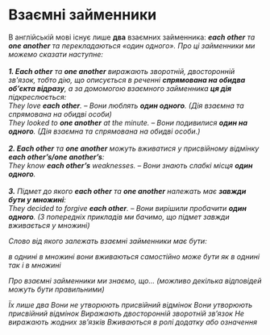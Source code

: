 # Взаємні займенникиВ англійській мові існує лише <b>два</b> взаємних займенника: <b><i>each other<i></b> та <b>one another</b> та перекладаються «один одного». Про ці займенники ми можемо сказати наступне: <br><br><b>1. <i>Each other</i></b> та <b><i>one another</i></b>  виражають зворотній, двосторонній зв'язок, тобто дію, що описується в реченні <b>спрямована на обидва об’єкта відразу</b>, а за домомогою взаємного займенника <b>ця дія</b> підкреслюється:<br><i>They love <b>each other</b>. – Вони люблять <b>один одного</b>. (Дія взаємна та спрямована на обидві особи)</i><br><i>They looked to <b>one another</b> at the minute. – Вони подивилися <b>один на одного</b>. (Дія взаємна та спрямована на обидві особи.)</i><br><br><b>2. <i>Each other</i></b> та <b><i>one another</i></b> можуть вживатися у присвійному відмінку <b><i>each other’s/one another’s</i></b>:<br><i>They know <b>each other’s</b> weaknesses. – Вони знають слабкі місця <b>один одного</b>.</i><br><br><b>3.</b> Підмет до якого <b><i>each other</b></i> та <b><i>one another</b></i> належать має <b>завжди бути у множині</b>:<br><i>They decided to forgive <b>each other</b>. – Вони вирішили пробачити <b>один одного</b>. (З попередніх прикладів ми бачимо, що підмет завжди вживається у множині)</i><quiz correctLabel="correct" incorrectLabel="incorrect" checkLabel="check">    <question text="">        <p>Слово від якого залежать взаємні займенники має бути:</p>        <answer>в однині</answer>        <answer correct>в множині</answer>        <answer>вони вживаються самостійно</answer>        <answer>може бути як в однині так і в множині</answer>    </question>    <question multiple>        <p>Про взаємні займенники ми знаємо, що... (можливо декілька відповідей можуть бути правильними)</p>        <answer correct>Їх лише два</answer>        <answer>Вони не утворюють присвійний відмінок</answer>        <answer correct>Вони утворюють присвійний відмінок</answer>        <answer correct>Виражають двосторонній зворотній зв’язок</answer>        <answer>Не виражають жодних зв’язків</answer>        <answer correct>Вживаються в ролі додатку або означення</answer>    </question></quiz>